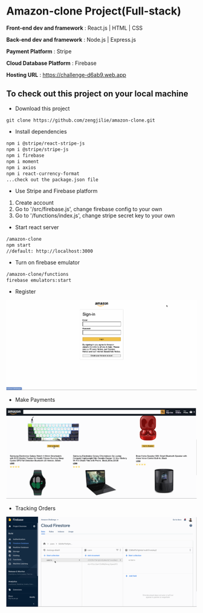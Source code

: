 # Amazon-clone Project(Full-stack)
**Front-end dev and framework** : React.js | HTML | CSS

**Back-end dev and framework** : Node.js | Express.js

**Payment Platform** : Stripe

**Cloud Database Platform** : Firebase

**Hosting URL** : https://challenge-d6ab9.web.app

## To check out this project on your local machine

* Download this project
```
git clone https://github.com/zengjilie/amazon-clone.git
```
* Install dependencies
```
npm i @stripe/react-stripe-js
npm i @stripe/stripe-js
npm i firebase
npm i moment
npm i axios
npm i react-currency-format
...check out the package.json file
```

* Use Stripe and Firebase platform
1. Create account
2. Go to '/src/firebase.js', change firebase config to your own
3. Go to '/functions/index.js', change stripe secret key to your own

* Start react server

```
/amazon-clone
npm start 
//default: http://localhost:3000
```

* Turn on firebase emulator

```
/amazon-clone/functions
firebase emulators:start
```
* Register

<img src ="./amazon_shot_1.gif">


* Make Payments

<img src ="./amazon_shot_2.gif">



* Tracking Orders

<img src ="./amazon_shot_3.gif">
